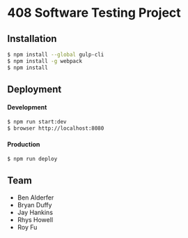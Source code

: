 408 Software Testing Project
=========

Installation
------------

```bash
$ npm install --global gulp-cli
$ npm install -g webpack
$ npm install
```

Deployment
----------

#### Development

```bash
$ npm run start:dev
$ browser http://localhost:8080
```

#### Production

```bash
$ npm run deploy
```

Team
------------

* Ben Alderfer
* Bryan Duffy
* Jay Hankins
* Rhys Howell
* Roy Fu